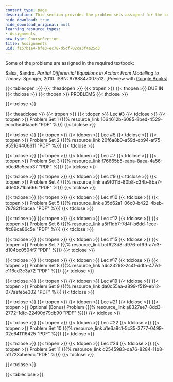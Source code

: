 ```yaml
---
content_type: page
description: This section provides the problem sets assigned for the course.
hide_download: true
hide_download_original: null
learning_resource_types:
- Assignments
ocw_type: CourseSection
title: Assignments
uid: f157b1e4-bfe3-ec78-d5cf-02ca3f4a25d3
---
```


Some of the problems are assigned in the required textbook:

Salsa, Sandro. _Partial Differential Equations in Action: From Modelling to Theory_. Springer, 2010. ISBN: 9788847007512. \[Preview with [Google Books](http://books.google.com/books?id=ZO4y7wl4pngC&pg=PAfrontcover#v=onepage)\]

{{< tableopen >}}
{{< theadopen >}}
{{< tropen >}}
{{< thopen >}}
DUE IN
{{< thclose >}}
{{< thopen >}}
PROBLEMS
{{< thclose >}}

{{< trclose >}}

{{< theadclose >}}
{{< tropen >}}
{{< tdopen >}}
Lec #3
{{< tdclose >}}
{{< tdopen >}}
Problem Set 1 ({{% resource_link 1664612b-6085-8bed-4529-eccd5e46aac6 "PDF" %}})
{{< tdclose >}}

{{< trclose >}}
{{< tropen >}}
{{< tdopen >}}
Lec #5
{{< tdclose >}}
{{< tdopen >}}
Problem Set 2 ({{% resource_link 20f6a8b0-a59d-db94-af75-955164406611 "PDF" %}})
{{< tdclose >}}

{{< trclose >}}
{{< tropen >}}
{{< tdopen >}}
Lec #7
{{< tdclose >}}
{{< tdopen >}}
Problem Set 3 ({{% resource_link f76665b5-eaba-8aea-4a56-b0cd8c5eab37 "PDF" %}})
{{< tdclose >}}

{{< trclose >}}
{{< tropen >}}
{{< tdopen >}}
Lec #9
{{< tdclose >}}
{{< tdopen >}}
Problem Set 4 ({{% resource_link aa9f011d-80b8-c34b-8ba7-40e0871ba666 "PDF" %}})
{{< tdclose >}}

{{< trclose >}}
{{< tropen >}}
{{< tdopen >}}
Lec #10
{{< tdclose >}}
{{< tdopen >}}
Problem Set 5 ({{% resource_link e35d62a1-06c0-b422-4beb-78782f1cacea "PDF" %}})
{{< tdclose >}}

{{< trclose >}}
{{< tropen >}}
{{< tdopen >}}
Lec #12
{{< tdclose >}}
{{< tdopen >}}
Problem Set 6 ({{% resource_link a5ff1db7-7d4f-b6dd-1ece-ffc89ca86c5e "PDF" %}})
{{< tdclose >}}

{{< trclose >}}
{{< tropen >}}
{{< tdopen >}}
Lec #15
{{< tdclose >}}
{{< tdopen >}}
Problem Set 7 ({{% resource_link bcf623d8-d976-cf99-a7c3-d104bc0504f7 "PDF" %}})
{{< tdclose >}}

{{< trclose >}}
{{< tropen >}}
{{< tdopen >}}
Lec #17
{{< tdclose >}}
{{< tdopen >}}
Problem Set 8 ({{% resource_link a4c23298-2c4f-ddfa-477d-c116cd3c3a72 "PDF" %}})
{{< tdclose >}}

{{< trclose >}}
{{< tropen >}}
{{< tdopen >}}
Lec #19
{{< tdclose >}}
{{< tdopen >}}
Problem Set 9 ({{% resource_link da0c55aa-a899-f519-eb12-077aefe5e302 "PDF" %}})
{{< tdclose >}}

{{< trclose >}}
{{< tropen >}}
{{< tdopen >}}
Lec #21
{{< tdclose >}}
{{< tdopen >}}
Optional (Bonus) Problem ({{% resource_link a8327ee7-8dd3-2772-1dfc-22490d79db90 "PDF" %}})
{{< tdclose >}}

{{< trclose >}}
{{< tropen >}}
{{< tdopen >}}
Lec #22
{{< tdclose >}}
{{< tdopen >}}
Problem Set 10 ({{% resource_link a1e6a9c1-5c35-3777-0499-02e641116425 "PDF" %}})
{{< tdclose >}}

{{< trclose >}}
{{< tropen >}}
{{< tdopen >}}
Lec #24
{{< tdclose >}}
{{< tdopen >}}
Problem Set 11 ({{% resource_link d2545983-da76-8284-11b8-a11723abeedc "PDF" %}})
{{< tdclose >}}

{{< trclose >}}

{{< tableclose >}}